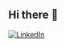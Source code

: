 ## Hi there 👋
  <a href="https://www.linkedin.com/in/min-thura-z-8929b8132/"><img src="https://img.shields.io/badge/LinkedIn--_.svg?style=social&logo=linkedin" alt="LinkedIn" target="_blank"></a>

